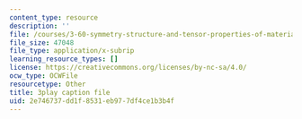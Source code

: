 ```yaml
---
content_type: resource
description: ''
file: /courses/3-60-symmetry-structure-and-tensor-properties-of-materials-fall-2005/2e746737dd1f8531eb977df4ce1b3b4f_FEsKwINx--I.srt
file_size: 47048
file_type: application/x-subrip
learning_resource_types: []
license: https://creativecommons.org/licenses/by-nc-sa/4.0/
ocw_type: OCWFile
resourcetype: Other
title: 3play caption file
uid: 2e746737-dd1f-8531-eb97-7df4ce1b3b4f
---
```


